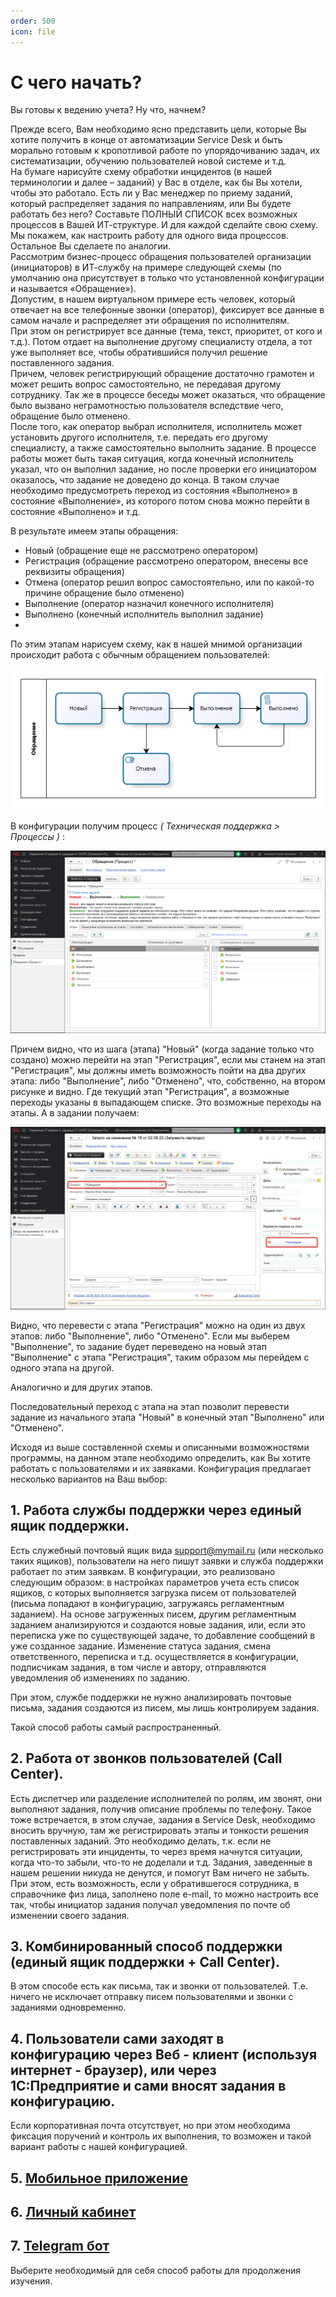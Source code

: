 ```yaml
---
order: 500
icon: file
---
```


# С чего начать?

Вы готовы к ведению учета? Ну что, начнем?

Прежде всего, Вам необходимо ясно представить цели, которые Вы хотите получить в конце от автоматизации Service Desk и быть морально готовым к кропотливой работе по упорядочиванию задач, их систематизации, обучению пользователей новой системе и т.д.  
На бумаге нарисуйте схему обработки инцидентов (в нашей терминологии и далее – заданий) у Вас в отделе, как бы Вы хотели, чтобы это работало. Есть ли у Вас менеджер по приему заданий, который распределяет задания по направлениям, или Вы будете работать без него? Составьте ПОЛНЫЙ СПИСОК всех возможных процессов в Вашей ИТ-структуре. И для каждой сделайте свою схему. Мы покажем, как настроить работу для одного вида процессов. Остальное Вы сделаете по аналогии.  
Рассмотрим бизнес-процесс обращения пользователей организации (инициаторов) в ИТ-службу на примере следующей схемы (по умолчанию она присутствует в только что установленной конфигурации и называется «Обращение»).  
Допустим, в нашем виртуальном примере есть человек, который отвечает на все телефонные звонки (оператор), фиксирует все данные в самом начале и распределяет эти обращения по исполнителям.  
При этом он регистрирует все данные (тема, текст, приоритет, от кого и т.д.). Потом отдает на выполнение другому специалисту отдела, а тот уже выполняет все, чтобы обратившийся получил решение поставленного задания.  
Причем, человек регистрирующий обращение достаточно грамотен и может решить вопрос самостоятельно, не передавая другому сотруднику. Так же в процессе беседы может оказаться, что обращение было вызвано неграмотностью пользователя вследствие чего, обращение было отменено.  
После того, как оператор выбрал исполнителя, исполнитель может установить другого исполнителя, т.е. передать его другому специалисту, а также самостоятельно выполнить задание. В процессе работы может быть такая ситуация, когда конечный исполнитель указал, что он выполнил задание, но после проверки его инициатором оказалось, что задание не доведено до конца. В таком случае необходимо предусмотреть переход из состояния «Выполнено» в состояние «Выполнение», из которого потом снова можно перейти в состояние «Выполнено» и т.д.  

В результате имеем этапы обращения:

* Новый (обращение еще не рассмотрено оператором)   
* Регистрация (обращение рассмотрено оператором, внесены все реквизиты обращения)  
* Отмена (оператор решил вопрос самостоятельно, или по какой-то причине обращение было отменено)  
* Выполнение (оператор назначил конечного исполнителя)  
* Выполнено (конечный исполнитель выполнил задание)  
* 
По этим этапам нарисуем схему, как в нашей мнимой организации происходит работа с обычным обращением пользователей:

![01_СЧегоНачать](static/01_СЧегоНачать.png)

В конфигурации получим процесс *( Техническая поддержка > Процессы )* :

![02_СЧегоНачать](static/02_СЧегоНачать.png)

Причем видно, что из шага (этапа) "Новый" (когда задание только что создано) можно перейти на этап "Регистрация", если мы станем на этап "Регистрация", мы должны иметь возможность пойти на два других этапа: либо "Выполнение", либо "Отменено", что, собственно, на втором рисунке и видно. Где текущий этап "Регистрация", а возможные переходы указаны в выпадающем списке. Это возможные переходы на этапы. А в задании получаем:

![03_СЧегоНачать](static/03_СЧегоНачать.png)

Видно, что перевести с этапа "Регистрация" можно на один из двух этапов: либо "Выполнение", либо "Отменено". Если мы выберем "Выполнение", то задание будет переведено на новый этап "Выполнение" с этапа "Регистрация", таким образом мы перейдем с одного этапа на другой.

Аналогично и для других этапов.

Последовательный переход с этапа на этап позволит перевести задание из начального этапа "Новый" в конечный этап "Выполнено" или "Отменено".

Исходя из выше составленной схемы и описанными возможностями программы, на данном этапе необходимо определить, как Вы хотите работать с пользователями и их заявками. Конфигурация предлагает несколько вариантов на Ваш выбор:

## 1. Работа службы поддержки через единый ящик поддержки.

Есть служебный почтовый ящик вида support@mymail.ru (или несколько таких ящиков), пользователи на него пишут заявки и служба поддержки работает по этим заявкам. В конфигурации, это реализовано следующим образом: в настройках параметров учета есть список ящиков, с которых выполняется загрузка писем от пользователей (письма попадают в конфигурацию, загружаясь регламентным заданием). На основе загруженных писем, другим регламентным заданием анализируются и создаются новые задания, или, если это переписка уже по существующей задаче, то добавление сообщений в уже созданное задание. Изменение статуса задания, смена ответственного, переписка и т.д. осуществляется в конфигурации, подписчикам задания, в том числе и автору, отправляются уведомления об изменениях по заданию.

При этом, службе поддержки не нужно анализировать почтовые письма, задания создаются из писем, мы лишь контролируем задания.

Такой способ работы самый распространенный.

## 2. Работа от звонков пользователей (Call Center).

Есть диспетчер или разделение исполнителей по ролям, им звонят, они выполняют задания, получив описание проблемы по телефону. Такое тоже встречается, в этом случае, задания в Service Desk, необходимо вносить вручную, там же регистрировать этапы и тонкости решения поставленных заданий. Это необходимо делать, т.к. если не регистрировать эти инциденты, то через время начнутся ситуации, когда что-то забыли, что-то не доделали и т.д. Задания, заведенные в нашем решении никуда не денутся, и помогут Вам ничего не забыть. При этом, есть возможность, если у обратившегося сотрудника, в справочнике физ лица, заполнено поле e-mail, то можно настроить все так, чтобы инициатор задания получал уведомления по почте об изменении своего задания.

## 3. Комбинированный способ поддержки (единый ящик поддержки + Call Center).

В этом способе есть как письма, так и звонки от пользователей. Т.е. ничего не исключает отправку писем пользователями и звонки с заданиями одновременно.

## 4. Пользователи сами заходят в конфигурацию через Веб - клиент (используя интернет - браузер), или через 1С:Предприятие и сами вносят задания в конфигурацию.

Если корпоративная почта отсутствует, но при этом необходима фиксация поручений и контроль их выполнения, то возможен и такой вариант работы с нашей конфигурацией.

## 5. [Мобильное приложение](https://softonit.ru/FAQ/courses/?COURSE_ID=1&CHAPTER_ID=0498)

## 6. [Личный кабинет](https://softonit.ru/FAQ/courses/?COURSE_ID=1&LESSON_ID=595)

## 7. [Telegram бот](https://softonit.ru/FAQ/courses/?COURSE_ID=1&CHAPTER_ID=0678)

Выберите необходимый для себя способ работы для продолжения изучения.


